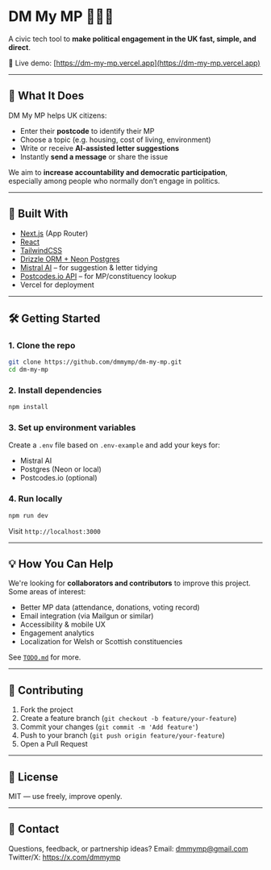 
# DM My MP 📨🇬🇧

A civic tech tool to **make political engagement in the UK fast, simple, and direct**.

🔗 Live demo: [https://dm-my-mp.vercel.app](https://dm-my-mp.vercel.app)

---

## 🧭 What It Does

DM My MP helps UK citizens:
- Enter their **postcode** to identify their MP
- Choose a topic (e.g. housing, cost of living, environment)
- Write or receive **AI-assisted letter suggestions**
- Instantly **send a message** or share the issue

We aim to **increase accountability and democratic participation**, especially among people who normally don’t engage in politics.

---

## 🧱 Built With

- [Next.js](https://nextjs.org/) (App Router)
- [React](https://reactjs.org/)
- [TailwindCSS](https://tailwindcss.com/)
- [Drizzle ORM + Neon Postgres](https://orm.drizzle.team/)
- [Mistral AI](https://mistral.ai/) – for suggestion & letter tidying
- [Postcodes.io API](https://postcodes.io/) – for MP/constituency lookup
- Vercel for deployment

---

## 🛠 Getting Started

### 1. Clone the repo

```bash
git clone https://github.com/dmmymp/dm-my-mp.git
cd dm-my-mp
````

### 2. Install dependencies

```bash
npm install
```

### 3. Set up environment variables

Create a `.env` file based on `.env-example` and add your keys for:

* Mistral AI
* Postgres (Neon or local)
* Postcodes.io (optional)

### 4. Run locally

```bash
npm run dev
```

Visit `http://localhost:3000`

---

## 💡 How You Can Help

We're looking for **collaborators and contributors** to improve this project. Some areas of interest:

* Better MP data (attendance, donations, voting record)
* Email integration (via Mailgun or similar)
* Accessibility & mobile UX
* Engagement analytics
* Localization for Welsh or Scottish constituencies

See [`TODO.md`](./TODO.md) for more.

---

## 🤝 Contributing

1. Fork the project
2. Create a feature branch (`git checkout -b feature/your-feature`)
3. Commit your changes (`git commit -m 'Add feature'`)
4. Push to your branch (`git push origin feature/your-feature`)
5. Open a Pull Request

---

## 📜 License

MIT — use freely, improve openly.

---

## 🙌 Contact

Questions, feedback, or partnership ideas?
Email: dmmymp@gmail.com
Twitter/X: https://x.com/dmmymp
